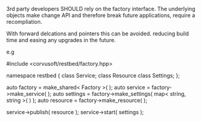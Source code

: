 3rd party developers SHOULD rely on the factory interface.  The underlying objects make change API and therefore
break future applications, require a recompliation.

With forward delcations and pointers this can be avoided. reducing build time and easing any upgrades in the future.

e.g

#include <corvusoft/restbed/factory.hpp>

namespace restbed
{
    class Service;
    class Resource
    class Settings;
};

auto factory = make_shared< Factory >( );
auto service = factory->make_service( );
auto settings = factory->make_settings( map< string, string >( ) );
auto resource = factory->make_resource( );

service->publish( resource );
service->start( settings );
